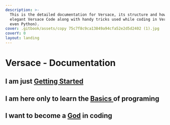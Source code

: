 ```yaml
---
description: >-
  This is the detailed documentation for Versace, its structure and how to write
  elegant Versace Code along with handy tricks used while coding in Versace (or
  even Python).
cover: .gitbook/assets/copy 75c7f8c9ca13849a94cfa52e2d5d2402 (1).jpg
coverY: 0
layout: landing
---
```


# Versace - Documentation

## I am just [Getting Started](getting-started/introduction.md)

## I am here only to learn the [Basics ](broken-reference)of programing

## I want to become a [God](broken-reference) in coding
